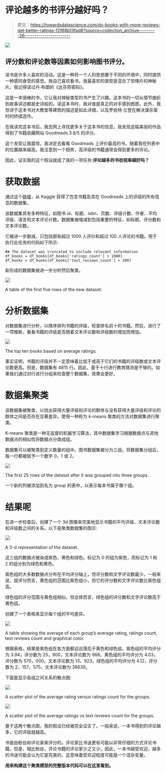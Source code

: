 # 评论越多的书评分越好吗？

> 原文：<https://towardsdatascience.com/do-books-with-more-reviews-get-better-ratings-f2f68b13fad8?source=collection_archive---------26----------------------->

![](img/a0a9f3b20547d165de5f13e9bd762979.png)

## 评分数和评论数等因素如何影响图书评分。

读书是许多人喜欢的活动。这是一种将一个人的思想置于不同的环境中，同时提供一种感同身受的感觉。我自己喜欢看书。我最喜欢的类型是混合了惊悚片的神秘片。我记得读过丹·布朗的《达芬奇密码》。

这是一本很棒的书，它让我对神秘类型的书产生了兴趣。这本书的一切从情节曲折到故事讲述都是史诗般的。读这本书时，我对谁是真正的对手感到困惑。此外，我惊讶于这本书对大教堂等建筑的描述是如此详细，以及罗伯特·兰登在解决谋杀案时的矫揉造作。

在我读完这本书后，我去网上寻找更多关于这本书的信息。我发现这幅美丽的作品得到了书籍收藏网站 Goodreads 3.8/5 的评分。

这个发现让我震惊，我决定去看看 Goodreads 上评价最高的书。随着我在列表中的位置越来越高，我注意到一个趋势，高评级的书籍通常会得到更多的评论。

因此，证实我的这个假设就成了我的一项任务:**评论越多的书收视率越好吗？**

# 获取数据

通过这个[链接](https://www.kaggle.com/jealousleopard/goodreadsbooks)，从 Kaggle 获得了包含书籍及其在 Goodreads 上的评级的所有信息的数据集。

该数据集具有多种特征，如图书 id、标题、isbn、页数、评级计数、作者、平均评级、语言和文本评论计数。数据集被缩减到包括重要的特征，如标题、评分数和文本评论数。

它被进一步删减，只包括那些超过 1000 人评价和超过 100 人评论的书籍。用于执行此任务的代码如下所示:

```
## The dataset was truncated to include relevant information
df_books = df_books[df_books['ratings_count'] > 1000]  
df_books = df_books[df_books['text_reviews_count'] > 100]
```

新形成的数据集被进一步分析然后聚类。

![](img/3ce5e7b3aaec10830e817063c0ea378e.png)

A table of the first five rows of the new dataset.

# 分析数据集

对数据集进行分析，以降序排列书籍的评级，检查排名前十的书籍。然后，进行了一项推断，看看书籍的评级是否随着文本评论数和评级数的增加而增加。

![](img/f3dda58ec91a69c555f707af1b36a6c2.png)

The top ten books based on average ratings.

事实证明，书籍的评级并不一定意味着比低于或高于它们的书籍的评级数或文本评论数更高。但是，数据集有 4815 行。因此，基于十行进行教育猜测是不够的。如果我们通过对行进行分组来检查整个数据集，效果会更好。

# 数据集聚类

该数据集被聚类，以找出获得大量评级和评论的群体与没有获得大量评级和评论的群体之间是否存在显著差异。使用一种称为 k-means 聚类的方法对数据集进行聚类。

K-means 聚类是一种无监督的机器学习算法，其中数据集学习根据数据点与其他数据点的相似性将数据点分类成组。

数据集可以被聚类到定义数量的组中。图书数据集被分为三组。将数据集分组后，每一行都被赋予一个数字 0、1 或 2。

![](img/f1368268918d4de9ed79759a484bb333.png)

The first 25 rows of the dataset after it was grouped into three groups.

一个新的列被添加到名为 group 的表中，以表示每本书属于哪个组。

# 结果呢

在进一步检查后，创建了一个 3d 图像来完美地显示书籍的平均评级、文本评论数和评级数之间的关系。以下是聚类数据集的图示:

![](img/6fcccfd31793a053188657f8828527a1.png)

A 3-d representation of the dataset.

这三组的数据点被染成紫色、黄色和绿色。标记为 0 的组为紫色，而标记为 1 和 2 的组分别为绿色和黄色。

紫色组的大多数数据点分布在平均评分轴上，但评分数和文字评论数最少。一般来说，就评分而言，黄色组的范围比紫色组小，但它的评分数和文字评论数比紫色组高。

绿色组的评分范围与黄色组相似，但总体而言，绿色组的评分数和文字评论数高于黄色组。

创建了一个表格来显示每个组的平均差异。

![](img/9555f6928f82c7198c1f89adb742072d.png)

A table showing the average of each group’s average rating, ratings count, text reviews count and graphical color.

根据表格，结果是紫色组在各方面都远远落后于黄色和绿色组。紫色组的平均评分为 3.94，评分数为 25，900，文本评论数为 968。黄色组的平均评分为 4.03，评分数为 570，000，文本评论数为 13，923。绿色组的平均评分为 4.12，评分数为 2，157，575，文本评论数为 38639。

下面是显示各组之间关系的散点图:

![](img/0d2993b57f55f088a13f27cdd7f19217.png)

A scatter plot of the average rating versus ratings count for the groups.

![](img/e885c2467d2e67fc30e0ccd5733eb007.png)

A scatter plot of the average ratings vs text reviews count for the groups.

基于这两个散点图，我的假设已经被完全证实了。一般来说，一本书得到的评论越多，它的评级就越高。

书是由粉丝和评论家来评分的。评论家比书迷更有可能以非常仔细的方式评论书籍。但是，相比粉丝，评论书籍的评论家少之又少。因此，一本书越受欢迎，越多的书迷可能会认为它是完美的，这意味着受欢迎程度可能是一个混杂变量。

**用来构建这个聚类模型的完整版本代码可以在这里**[](https://github.com/MUbarak123-56/DataBEL/blob/master/Books%20Clustering%20project.ipynb)****看到。****